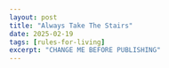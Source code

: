 ```yaml
---
layout: post
title: "Always Take The Stairs"
date: 2025-02-19
tags: [rules-for-living]
excerpt: "CHANGE ME BEFORE PUBLISHING"
---
```


